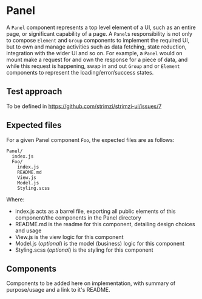 # Panel

A `Panel` component represents a top level element of a UI, such as an entire page, or significant capability of a page. A `Panel`s responsibility is not only to compose `Element` and `Group` components to implement the required UI, but to own and manage activities such as data fetching, state reduction, integration with the wider UI and so on. For example, a `Panel` would on mount make a request for and own the response for a piece of data, and while this request is happening, swap in and out `Group` and or `Element` components to represent the loading/error/success states.

## Test approach

To be defined in https://github.com/strimzi/strimzi-ui/issues/7

## Expected files

For a given Panel component `Foo`, the expected files are as follows:

```
Panel/
  index.js
  Foo/
    index.js
    README.md
    View.js
    Model.js
    Styling.scss
```

Where:

- index.js acts as a barrel file, exporting all public elements of this component/the components in the Panel directory
- README.md is the readme for this component, detailing design choices and usage
- View.js is the view logic for this component
- Model.js (_optional_) is the model (business) logic for this component
- Styling.scss (_optional_) is the styling for this component

## Components

Components to be added here on implementation, with summary of purpose/usage and a link to it's README.

